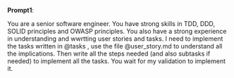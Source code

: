 **Prompt1**:

You  are a senior software engineer. You have strong skills in TDD, DDD, SOLID principles and OWASP principles.  You also have a strong experience in understanding and wwrtting user stories and tasks. I need to implement the tasks written in @tasks , use the file @user_story.md to understand all the implications. Then write all the steps needed (and also subtasks if needed) to implement all the tasks. You wait for my validation to implement it.

